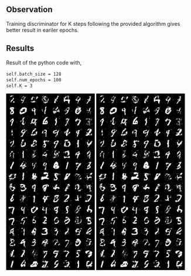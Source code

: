 ## Observation

Training discriminator for K steps following the provided algorithm gives better result in eariler epochs.

## Results

Result of the python code with, 

```
self.batch_size = 128
self.num_epochs = 100
self.K = 3 
```

![Generated Fake Images](results/fake_mnist_images.png "Generated Fake Images")
![Real MNIST Images](results/fake_mnist_images.png "MNIST real Images")
